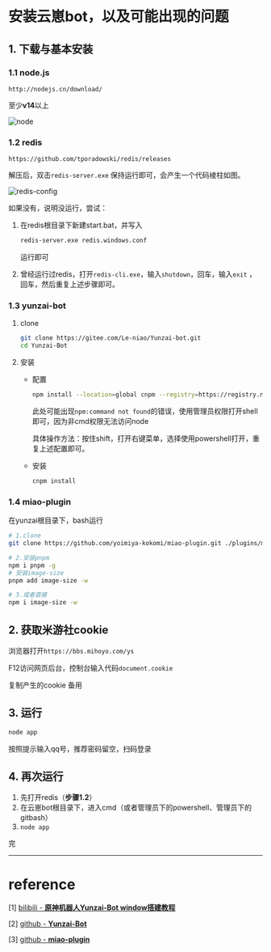 # 安装云崽bot，以及可能出现的问题

## 1. 下载与基本安装

### 1.1 node.js

`http://nodejs.cn/download/`

至少**v14**以上

![node](../assets/img/install_yunzai/node.jpg)

### 1.2 redis

`https://github.com/tporadowski/redis/releases`

解压后，双击`redis-server.exe` 保持运行即可，会产生一个代码棱柱如图。

![redis-config](../assets/img/install_yunzai/redis-config.png)

如果没有，说明没运行，尝试：

1. 在redis根目录下新建start.bat，并写入

   ``` sh
   redis-server.exe redis.windows.conf
   ```

   运行即可

2. 曾经运行过redis，打开`redis-cli.exe`，输入`shutdown`，回车，输入`exit` ，回车，然后重复上述步骤即可。

### 1.3 yunzai-bot

1. clone

   ``` sh
   git clone https://gitee.com/Le-niao/Yunzai-bot.git
   cd Yunzai-Bot
   ```

2. 安装

   + 配置

     ````sh
     npm install --location=global cnpm --registry=https://registry.npmmirror.com
     ````

     此处可能出现`npm:command not found`的错误，使用管理员权限打开shell即可，因为非cmd权限无法访问node

     具体操作方法：按住shift，打开右键菜单，选择使用powershell打开，重复上述配置即可。

   + 安装

     ``` sh
     cnpm install
     ```

### 1.4 miao-plugin

在yunzai根目录下，bash运行

``` sh
# 1.clone
git clone https://github.com/yoimiya-kokomi/miao-plugin.git ./plugins/miao-plugin/

# 2.安装pnpm
npm i pnpm -g
# 安装image-size
pnpm add image-size -w

# 3.或者直接
npm i image-size -w
```

## 2. 获取米游社cookie

浏览器打开`https://bbs.mihoyo.com/ys`

F12访问网页后台，控制台输入代码`document.cookie`

复制产生的cookie 备用

## 3. 运行

``` sh
node app
```

按照提示输入qq号，推荐密码留空，扫码登录

## 4. 再次运行

1. 先打开redis（**步骤1.2**）
2. 在云崽bot根目录下，进入cmd（或者管理员下的powershell、管理员下的gitbash）
3. `node app`



完

---

# reference

[1] [bilibili - **原神机器人Yunzai-Bot window搭建教程**](https://www.bilibili.com/read/cv15119056)

[2] [github - **Yunzai-Bot**](https://github.com/Le-niao/Yunzai-Bot)

[3] [github - **miao-plugin**](https://github.com/yoimiya-kokomi/miao-plugin)